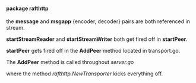 
#### package rafthttp

the **message** and **msgapp** {encoder, decoder} pairs are both referenced
in stream.

**startStreamReader** and **startStreamWriter** both get fired off in **startPeer**.

**startPeer** gets fired off in the **AddPeer** method located in transport.go.

The **AddPeer** method is called throughout *server.go*

where the method *rafthttp.NewTransporter* kicks everything off.

